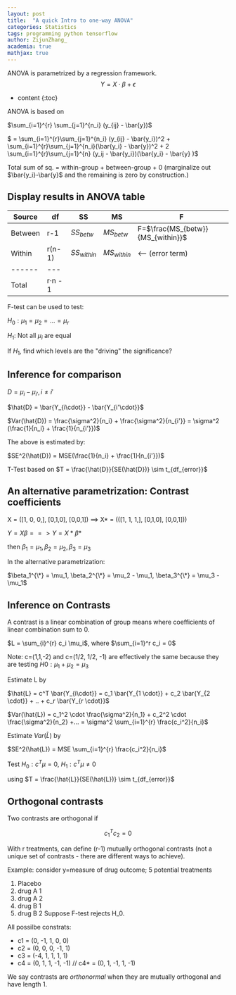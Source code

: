 ```yaml
---
layout: post
title:  "A quick Intro to one-way ANOVA"
categories: Statistics
tags: programming python tensorflow
author: ZijunZhang_
academia: true
mathjax: true
---
```




ANOVA is parametrized by a regression framework.
$$Y = X \cdot \beta + \epsilon$$



* content
{:toc}

ANOVA is based on

$\sum_{i=1}^{r} \sum_{j=1}^{n_i} (y_{ij} - \bar{y})$

$ = \sum_{i=1}^{r}\sum_{j=1}^{n_i} (y_{ij} - \bar{y_i})^2 + \sum_{i=1}^{r}\sum_{j=1}^{n_i}(\bar{y_i} - \bar{y})^2 + 2 \sum_{i=1}^{r}\sum_{j=1}^{n} (y_ij - \bar{y_i})(\bar{y_i} - \bar{y} )$

Total sum of sq. = within-group + between-group + 0  (marginalize out $\bar{y_i}-\bar{y}$ and the remaining is zero by construction.)


## Display results in ANOVA table

|Source	|df  |SS  |MS  |F|
|------  |---| --- | --- | ---|
|Between |r-1  |$SS_{betw}$ | $MS_{betw}$  |F=$\frac{MS_{betw}}{MS_{within}}$|
|Within  |r(n-1)| $SS_{within}$ |$MS_{within}$ |<-- (error term) |
|------ | --- |
|Total | r$\cdot$n - 1|


F-test can be used to test:

$H_0: \mu_1 = \mu_2 = ... = \mu_r$

$H_1$: Not all $\mu_i$ are equal

If $H_1$, find which levels are the "driving" the significance?


## Inference for comparison

$D = \mu_i - \mu_{i'}, i \neq i'$

$\hat{D} = \bar{Y_{i\cdot}} - \bar{Y_{i'\cdot}}$

$Var(\hat{D}) = \frac{\sigma^2}{n_i} + \frac{\sigma^2}{n_{i'}} = \sigma^2 (\frac{1}{n_i} + \frac{1}{n_{i'}})$

The above is estimated by:

$SE^2(\hat{D}) = MSE(\frac{1}{n_i} + \frac{1}{n_{i'}})$

T-Test based on $T = \frac{\hat{D}}{SE(\hat{D})} \sim t_{df_{error}}$

## An alternative parametrization: Contrast coefficients

X = ([1, 0, 0,], [0,1,0], [0,0,1]) ==> X* = (([1, 1, 1,], [0,1,0], [0,0,1]))

$Y = X\beta ==> Y = X* \beta*$

then $\beta_1 = \mu_1, \beta_2 = \mu_2, \beta_3 = \mu_3$

In the alternative parametrization:

$\beta_1^{\*} = \mu_1, \beta_2^{\*} = \mu_2 - \mu_1, \beta_3^{\*} = \mu_3 - \mu_1$


## Inference on Contrasts
A contrast is a linear combination of group means where coefficients of linear combination sum to 0.

$L = \sum_{i}^{r} c_i \mu_i$, where $\sum_{i=1}^r c_i = 0$

Note: c=(1,1,-2) and c=(1/2, 1/2, -1) are effectively the same because they are testing
$H0: \mu_1 + \mu_2 = \mu_3$

Estimate L by

$\hat{L} = c^T \bar{Y_{i\cdot}} = c_1 \bar{Y_{1 \cdot}} + c_2 \bar{Y_{2 \cdot}} + .. + c_r \bar{Y_{r \cdot}}$

$Var(\hat{L}) = c_1^2 \cdot \frac{\sigma^2}{n_1} + c_2^2 \cdot \frac{\sigma^2}{n_2} +...
= \sigma^2 \sum_{i=1}^{r} \frac{c_i^2}{n_i}$

Estimate $Var(\hat{L})$ by

$SE^2(\hat{L}) = MSE \sum_{i=1}^{r} \frac{c_i^2}{n_i}$

Test $H_0: c^T \mu =0$, $H_1: c^T \mu \neq 0$

using $T = \frac{\hat{L}}{SE(\hat{L})} \sim t_{df_{error}}$

## Orthogonal contrasts
Two contrasts are orthogonal if 

$$c_1^T c_2 = 0$$


With r treatments, can define (r-1) mutually orthogonal contrasts 
(not a unique set of contrasts - there are different ways to achieve).

Example: consider y=measure of drug outcome; 5 potential treatments
1. Placebo
2. drug A 1
3. drug A 2
4. drug B 1
5. drug B 2
Suppose F-test rejects H_0.

All possilbe constrats:
 - c1 = (0, -1, 1, 0, 0)
 - c2 = (0,  0, 0, -1, 1)
 - c3 = (-4, 1, 1, 1, 1)
 - c4 = (0, 1, 1, -1, -1) // c4* = (0, 1, -1, 1, -1)

We say contrasts are _*orthonormal*_ when they are mutually orthogonal and have length 1.


